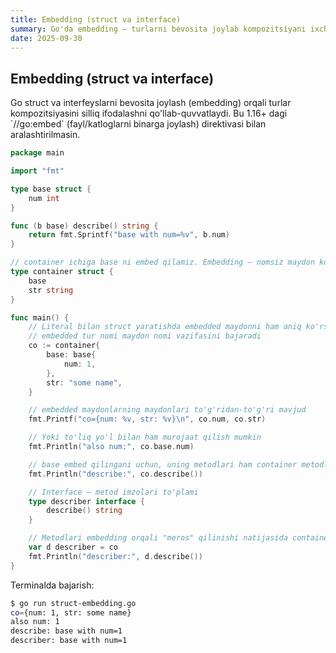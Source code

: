 ```yaml
---
title: Embedding (struct va interface)
summary: Go'da embedding — turlarni bevosita joylab kompozitsiyani ixcham ifodalash usuli.
date: 2025-09-30
---
```


## Embedding (struct va interface)

<div class="my-md-content">
Go struct va interfeyslarni bevosita joylash (embedding) orqali turlar kompozitsiyasini silliq ifodalashni qo'llab-quvvatlaydi. Bu 1.16+ dagi `//go:embed` (fayl/katloglarni binarga joylash) direktivasi bilan aralashtirilmasin.

```go
package main

import "fmt"

type base struct {
    num int
}

func (b base) describe() string {
    return fmt.Sprintf("base with num=%v", b.num)
}

// container ichiga base ni embed qilamiz. Embedding — nomsiz maydon ko'rinishida yoziladi
type container struct {
    base
    str string
}

func main() {
    // Literal bilan struct yaratishda embedded maydonni ham aniq ko'rsatib initsializatsiya qilamiz
    // embedded tur nomi maydon nomi vazifasini bajaradi
    co := container{
        base: base{
            num: 1,
        },
        str: "some name",
    }

    // embedded maydonlarning maydonlari to'g'ridan-to'g'ri mavjud
    fmt.Printf("co={num: %v, str: %v}\n", co.num, co.str)

    // Yoki to'liq yo'l bilan ham murojaat qilish mumkin
    fmt.Println("also num:", co.base.num)

    // base embed qilingani uchun, uning metodlari ham container metodlari sifatida chaqiriladi
    fmt.Println("describe:", co.describe())

    // Interface — metod imzolari to'plami
    type describer interface {
        describe() string
    }

    // Metodlari embedding orqali "meros" qilinishi natijasida container ham describer ni amalga oshiradi
    var d describer = co
    fmt.Println("describer:", d.describe())
}
```

Terminalda bajarish:
```bash
$ go run struct-embedding.go
co={num: 1, str: some name}
also num: 1
describe: base with num=1
describer: base with num=1
```
</div>
